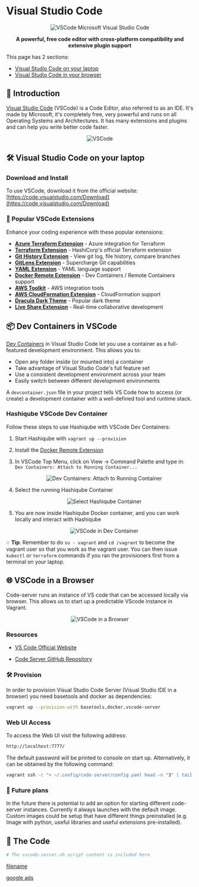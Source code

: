 # Visual Studio Code

<div align="center">
  <img src="images/vscode-logo.png?raw=true" alt="VSCode Microsoft Visual Studio Code">
  <p><strong>A powerful, free code editor with cross-platform compatibility and extensive plugin support</strong></p>
</div>

This page has 2 sections:

* [Visual Studio Code on your laptop](#visual-studio-code-on-your-laptop)
* [Visual Studio Code in your browser](#vscode-in-a-browser)

## 🚀 Introduction

[Visual Studio Code](https://code.visualstudio.com/) (VSCode) is a Code Editor, also referred to as an IDE. It's made by Microsoft, it's completely free, very powerful and runs on all Operating Systems and Architectures. It has many extensions and plugins and can help you write better code faster.

<div align="center">
  <img src="images/vscode.png?raw=true" alt="VSCode">
</div>

## 🛠️ Visual Studio Code on your laptop

### Download and Install

To use VSCode, download it from the official website:
[https://code.visualstudio.com/Download](https://code.visualstudio.com/Download)

### 🧩 Popular VSCode Extensions

Enhance your coding experience with these popular extensions:

* [**Azure Terraform Extension**](https://marketplace.visualstudio.com/items?itemName=ms-azuretools.vscode-azureterraform) - Azure integration for Terraform
* [**Terraform Extension**](https://marketplace.visualstudio.com/items?itemName=HashiCorp.terraform) - HashiCorp's official Terraform extension
* [**Git History Extension**](https://marketplace.visualstudio.com/items?itemName=donjayamanne.githistory) - View git log, file history, compare branches
* [**GitLens Extension**](https://marketplace.visualstudio.com/items?itemName=eamodio.gitlens) - Supercharge Git capabilities
* [**YAML Extension**](https://marketplace.visualstudio.com/items?itemName=redhat.vscode-yaml) - YAML language support
* [**Docker Remote Extension**](https://marketplace.visualstudio.com/items?itemName=ms-vscode-remote.remote-containers) - Dev Containers / Remote Containers support
* [**AWS Toolkit**](https://aws.amazon.com/visualstudiocode/) - AWS integration tools
* [**AWS CloudFormation Extension**](https://marketplace.visualstudio.com/items?itemName=aws-scripting-guy.cform) - CloudFormation support
* [**Dracula Dark Theme**](https://marketplace.visualstudio.com/items?itemName=dracula-theme.theme-dracula) - Popular dark theme
* [**Live Share Extension**](https://marketplace.visualstudio.com/items?itemName=MS-vsliveshare.vsliveshare-pack) - Real-time collaborative development

## 📦 Dev Containers in VSCode

[Dev Containers](https://code.visualstudio.com/docs/devcontainers/containers) in Visual Studio Code let you use a container as a full-featured development environment. This allows you to:

* Open any folder inside (or mounted into) a container
* Take advantage of Visual Studio Code's full feature set
* Use a consistent development environment across your team
* Easily switch between different development environments

A `devcontainer.json` file in your project tells VS Code how to access (or create) a development container with a well-defined tool and runtime stack.

### Hashiqube VSCode Dev Container

Follow these steps to use Hashiqube with VSCode Dev Containers:

1. Start Hashiqube with `vagrant up --provision`

2. Install the [Docker Remote Extension](https://marketplace.visualstudio.com/items?itemName=ms-vscode-remote.remote-containers)

3. In VSCode Top Menu, click on View -> Command Palette and type in:
   `Dev Containers: Attach to Running Container...`

   <div align="center">
     <img src="images/vscode-view-command-palette-attach-to-running-container.png?raw=true" alt="Dev Containers: Attach to Running Container">
   </div>

4. Select the running Hashiqube Container

   <div align="center">
     <img src="images/vscode-view-command-palette-attach-to-running-container-select-hashiqube-container.png?raw=true" alt="Select Hashiqube Container">
   </div>

5. You are now inside Hashiqube Docker container, and you can work locally and interact with Hashiqube

   <div align="center">
     <img src="images/vscode-hashiqube-devcontainer.png?raw=true" alt="VSCode in Dev Container">
   </div>

💡 **Tip**: Remember to do `su - vagrant` and `cd /vagrant` to become the vagrant user so that you work as the vagrant user. You can then issue `kubectl` or `terraform` commands if you ran the provisioners first from a terminal on your laptop.

## 🌐 VSCode in a Browser

Code-server runs an instance of VS code that can be accessed locally via browser. This allows us to start up a predictable VScode instance in Vagrant.

<div align="center">
  <img src="images/vscode-in-a-browser.png?raw=true" alt="VSCode in a Browser">
</div>

### Resources

* [VS Code Official Website](https://code.visualstudio.com/)

* [Code Server GitHub Repository](https://github.com/coder/code-server)

### 🛠️ Provision

In order to provision Visual Studio Code Server (Visual Studio IDE in a browser) you need basetools and docker as dependencies:

```bash
vagrant up --provision-with basetools,docker,vscode-server
```

### Web UI Access

To access the Web UI visit the following address:

```bash
http://localhost:7777/
```

The default password will be printed to console on start up. Alternatively, it can be obtained by the following command:

```bash
vagrant ssh -c "< ~/.config/code-server/config.yaml head -n "3" | tail -n +"3""
```

### 🔮 Future plans

In the future there is potential to add an option for starting different code-server instances. Currently it always launches with the default image. Custom images could be setup that have different things preinstalled (e.g. Image with python, useful libraries and useful extensions pre-installed).

## 📜 The Code

```bash
# The vscode-server.sh script content is included here
```

[filename](vscode-server.sh ':include :type=code')

[google ads](../googleads.html ':include :type=iframe width=100% height=300px')

